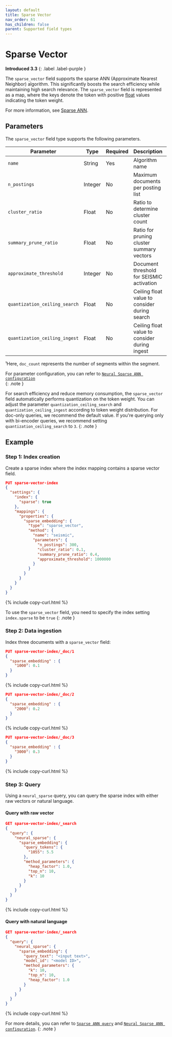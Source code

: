 ```yaml
---
layout: default
title: Sparse Vector
nav_order: 61
has_children: false
parent: Supported field types
---
```


# Sparse Vector
**Introduced 3.3**
{: .label .label-purple }

The `sparse_vector` field supports the sparse ANN (Approximate Nearest Neighbor) algorithm. This significantly boosts the search efficiency while maintaining high search relevance. The `sparse_vector` field is represented as a map, where the keys denote the token with positive [float]({{site.url}}{{site.baseurl}}/opensearch/supported-field-types/numeric/) values indicating the token weight.

For more information, see [Sparse ANN]({{site.url}}{{site.baseurl}}/vector-search/ai-search/neural-sparse-seismic).
    
## Parameters

The `sparse_vector` field type supports the following parameters.

| Parameter               | Type    | Required | Description                                   | Default               | Range           | Example   |
|-------------------------|---------|----------|-----------------------------------------------|-----------------------|-----------------|-----------|
| `name`                  | String  | Yes | Algorithm name                                | -                     | -               | `seismic` |
| `n_postings`            | Integer | No | Maximum documents per posting list            | `0.0005 * doc_count`¹ | $$(0, \infty)$$ | `4000`    |
| `cluster_ratio`         | Float   | No | Ratio to determine cluster count              | `0.1`                 | $$(0, 1)$$      | `0.15`    |
| `summary_prune_ratio`   | Float   | No | Ratio for pruning cluster summary vectors     | `0.4`                 | $$(0, 1]$$      | `0.3`     |
| `approximate_threshold` | Integer | No | Document threshold for SEISMIC activation     | `1,000,000`           | $$[0, \infty)$$ | `500000`  |
| `quantization_ceiling_search`  | Float   | No | Ceiling float value to consider during search | `16`                  | $$(0, \infty)$$ | `3`       |
| `quantization_ceiling_ingest` | Float | No | Ceiling float value to consider during ingest | `3`                   | $$(0, \infty)$$ | `2.5`     |

¹Here, `doc_count` represents the number of segments within the segment.

For parameter configuration, you can refer to [`Neural Sparse ANN configuration`]({{site.url}}{{site.baseurl}}/vector-search/ai-search/neural-sparse-ann-configuration)  
{: .note }

For search efficiency and reduce memory consumption, the `sparse_vector` field automatically performs quantization on the token weight. You can adjust the parameter `quantization_ceiling_search` and `quantization_ceiling_ingest` according to token weight distribution. For doc-only queries, we recommend the default value. If you're querying only with bi-encoder queries, we recommend setting `quantization_ceiling_search` to `3`. 
{: .note }

## Example

### Step 1: Index creation

Create a sparse index where the index mapping contains a sparse vector field.

```json
PUT sparse-vector-index
{
  "settings": {
    "index": {
      "sparse": true
    },
    "mappings": {
      "properties": {
        "sparse_embedding": {
          "type": "sparse_vector",
          "method": {
            "name": "seismic",
            "parameters": {
              "n_postings": 300,
              "cluster_ratio": 0.1,
              "summary_prune_ratio": 0.4,
              "approximate_threshold": 1000000
            }
          }
        }
      }
    }
  }
}
```
{% include copy-curl.html %}

To use the `sparse_vector` field, you need to specify the index setting `index.sparse` to be `true`
{: .note }

### Step 2: Data ingestion

Index three documents with a `sparse_vector` field:

```json
PUT sparse-vector-index/_doc/1
{
  "sparse_embedding" : {
    "1000": 0.1
  }
}
```
{% include copy-curl.html %}

```json
PUT sparse-vector-index/_doc/2
{
  "sparse_embedding" : {
    "2000": 0.2
  }
}
```
{% include copy-curl.html %}

```json
PUT sparse-vector-index/_doc/3
{
  "sparse_embedding" : {
    "3000": 0.3
  }
}
```
{% include copy-curl.html %}

### Step 3: Query

Using a `neural_sparse` query, you can query the sparse index with either raw vectors or natural language.

#### Query with raw vector

```json
GET sparse-vector-index/_search
{
  "query": {
    "neural_sparse": {
      "sparse_embedding": {
        "query_tokens": {
          "1055": 5.5
        },
        "method_parameters": {
          "heap_factor": 1.0,
          "top_n": 10,
          "k": 10
        }
      }
    }
  }
}
```
{% include copy-curl.html %}

#### Query with natural language

```json
GET sparse-vector-index/_search
{
  "query": {
    "neural_sparse": {
      "sparse_embedding": {
        "query_text": "<input text>",
        "model_id": "<model ID>",
        "method_parameters": {
          "k": 10,
          "top_n": 10,
          "heap_factor": 1.0
        }
      }
    }
  }
}
```
{% include copy-curl.html %}

For more details, you can refer to [`Sparse ANN query`]({{site.url}}{{site.baseurl}}/vector-search/ai-search/neural-sparse-ann-configuration/#sparse-ann-query) and [`Neural Sparse ANN configuration`]({{site.url}}{{site.baseurl}}/vector-search/ai-search/neural-sparse-ann-configuration).
{: .note }

